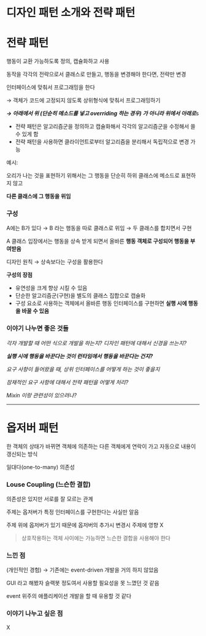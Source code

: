 # 디자인 패턴 소개와 전략 패턴

# 전략 패턴

행동이 교환 가능하도록 정의, 캡슐화하고 사용

동작을 각각의 전략으로서 클래스로 만들고, 행동을 변경해야 한다면, 전략만 변경

인터페이스에 맞춰서 프로그래밍을 한다

→ 객체가 코드에 고정되지 않도록 상위형식에 맞춰서 프로그래밍하기

***→ 아래에서 위 (단순히 메소드를 넣고 overriding 하는 경우) 가 아니라 위에서 아래로***s

- 전략 패턴은 알고리즘군을 정의하고 캡슐화해서 각각의 알고리즘군을 수정해서 쓸 수 있게 함
- 전략 패턴을 사용하면 클라이언트로부터 알고리즘을 분리해서 독립적으로 변경 가능

예시: 

오리가 나는 것을 표현하기 위해서는 그 행동을 단순히 하위 클래스에 메소드로 표현하지 않고

**다른 클래스에 그 행동을 위임**

### 구성

A에는 B가 있다 → B 라는 행동을 따로 클래스로 위임 → 두 클래스를 합치면서 구현

A 클래스 입장에서는 행동을 상속 받게 되면서 올바른 **행동 객체로 구성되어 행동을 부여받음**

디자인 원칙 → 상속보다는 구성을 활용한다

**구성의 장점**

- 유연성을 크게 향상 시킬 수 있음
- 단순한 알고리즘군(구현)을 별도의 클래스 집합으로 캡슐화
- 구성 요소로 사용하는 객체에서 올바른 행동 인터페이스를 구현하면 **실행 시에 행동을 바꿀 수 있음**

### 이야기 나누면 좋은 것들

*각자 개발할 때 어떤 식으로 개발을 하는지? 디자인 패턴에 대해서 신경을 쓰는지?*

***실행 시에 행동을 바꾼다는 것이 런타임에서 행동을 바꾼다는 건지?***

*요구 사항이 들어왔을 때, 상위 인터페이스를 어떻게 하는 것이 좋을지*

*잠재적인 요구 사항에 대해서 전략 패턴을 어떻게 처리?*

*Mixin 이랑 관련성이 있으려나?*

---

# 옵저버 패턴

한 객체의 상태가 바뀌면 객체에 의존하는 다른 객체에게 연락이 가고 자동으로 내용이 갱신되는 방식

일대다(one-to-many) 의존성

### Louse Coupling (느슨한 결합)

의존성은 있지만 서로를 잘 모르는 관계

주제는 옵저버가 특정 인터페이스를 구현한다는 사실만 알음

주제 위에 옵저버가 있기 때문에 옵저버의 추가시 변경시 주제에 영향 X

> 상호작용하는 객체 사이에는 가능하면 느슨한 결합을 사용해야 한다
> 

### 느낀 점

(개인적인 경험) → 기존에는 event-driven 개발을 거의 하지 않았음

GUI 라고 해봤자 슬랙봇 정도여서 사용할 필요성을 못 느꼈던 것 같음

event 위주의 애플리케이션 개발을 할 때 유용할 것 같다

### 이야기 나누고 싶은 점

X